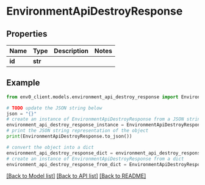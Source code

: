 # EnvironmentApiDestroyResponse


## Properties

Name | Type | Description | Notes
------------ | ------------- | ------------- | -------------
**id** | **str** |  | 

## Example

```python
from env0_client.models.environment_api_destroy_response import EnvironmentApiDestroyResponse

# TODO update the JSON string below
json = "{}"
# create an instance of EnvironmentApiDestroyResponse from a JSON string
environment_api_destroy_response_instance = EnvironmentApiDestroyResponse.from_json(json)
# print the JSON string representation of the object
print(EnvironmentApiDestroyResponse.to_json())

# convert the object into a dict
environment_api_destroy_response_dict = environment_api_destroy_response_instance.to_dict()
# create an instance of EnvironmentApiDestroyResponse from a dict
environment_api_destroy_response_from_dict = EnvironmentApiDestroyResponse.from_dict(environment_api_destroy_response_dict)
```
[[Back to Model list]](../README.md#documentation-for-models) [[Back to API list]](../README.md#documentation-for-api-endpoints) [[Back to README]](../README.md)


